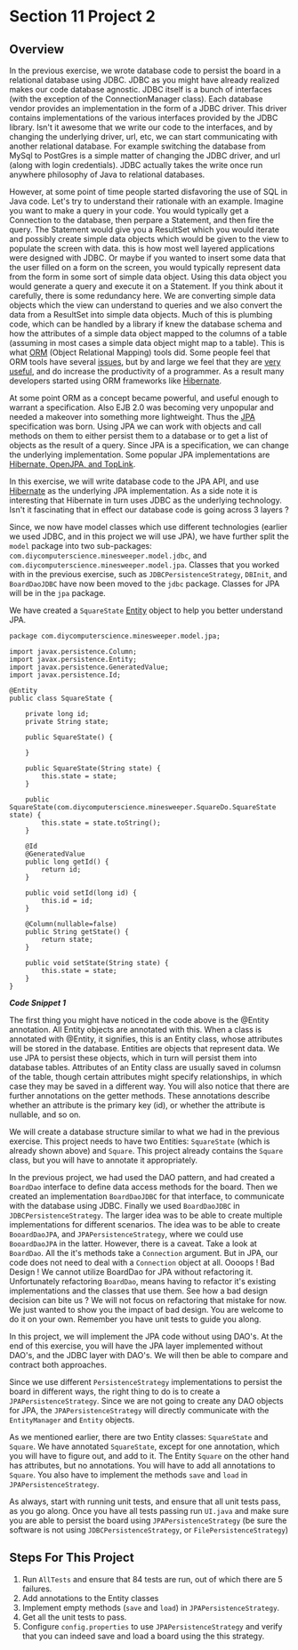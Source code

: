 <h1>Section 11 Project 2</h1>

<h2>Overview</h2>

In the previous exercise, we wrote database code to persist the board in a relational database using JDBC. JDBC as you might have already realized makes our code database agnostic. JDBC itself is a bunch of interfaces (with the exception of the ConnectionManager class). Each database vendor provides an implementation in the form of a JDBC driver. This driver contains implementations of the various interfaces provided by the JDBC library. Isn't it awesome that we write our code to the interfaces, and by changing the underlying driver, url, etc, we can start communicating with another relational database. For example switching the database from MySql to PostGres is a simple matter of changing the JDBC driver, and url (along with login credentials). JDBC actually takes the write once run anywhere philosophy of Java to relational databases.

However, at some point of time people started disfavoring the use of SQL in Java code. Let's try to understand their rationale with an example. Imagine you want to make a query in your code. You would typically get a Connection to the database, then perpare a Statement, and then fire the query. The Statement would give you a ResultSet which you would iterate and possibly create simple data objects which would be given to the view to populate the screen with data. this is how most well layered applications were designed with JDBC. Or maybe if you wanted to insert some data that the user filled on a form on the screen, you would typically represent data from the form in some sort of simple data object. Using this data object you would generate a query and execute it on a Statement. If you think about it carefully, there is some redundancy here. We are converting simple data objects which the view can understand to queries and we also convert the data from a ResultSet into simple data objects. Much of this is plumbing code, which can be handled by a library if knew the database schema and how the attributes of a simple data object mapped to the columns of a table (assuming in most cases a simple data object might map to a table). This is what [ORM](http://stackoverflow.com/questions/1152299/what-is-an-object-relational-mapping-framework) (Object Relational Mapping) tools did. Some people feel that ORM tools have several [issues](http://seldo.com/weblog/2011/08/11/orm_is_an_antipattern), but by and large we feel that they are [very useful](http://stackoverflow.com/questions/179311/is-o-r-mapping-worth-it?rq=1), and do increase the productivity of a programmer. As a result many developers started using ORM frameworks like [Hibernate](http://www.codeguru.com/cpp/data/mfc_database/sqlserver/article.php/c10079/Understanding-Hibernate-ORM-for-JavaJ2EE.htm). 

At some point ORM as a concept became powerful, and useful enough to warrant a specification. Also EJB 2.0 was becoming very unpopular and needed a makeover into something more lightweight. Thus the [JPA](http://www.oracle.com/technetwork/java/javaee/tech/persistence-jsp-140049.html) specification was born. Using JPA we can work with objects and call methods on them to either persist them to a database or to get a list of objects as the result of a query. Since JPA is a specification, we can change the underlying implementation. Some popular JPA implementations are [Hibernate, OpenJPA, and TopLink](http://stackoverflow.com/questions/576659/jpa-implementations-which-one-is-the-best-to-use). 

In this exercise, we will write database code to the JPA API, and use [Hibernate](http://www.hibernate.org/) as the underlying JPA implementation. As a side note it is interesting that Hibernate in turn uses JDBC as the underlying technology. Isn't it fascinating that in effect our database code is going across 3 layers ?

Since, we now have model classes which use different technologies (earlier we used JDBC, and in this project we will use JPA), we have further split the ```model``` package into two sub-packages: ```com.diycomputerscience.minesweeper.model.jdbc```, and ```com.diycomputerscience.minesweeper.model.jpa```. Classes that you worked with in the previous exercise, such as ```JDBCPersistenceStrategy```, ```DBInit```, and ```BoardDaoJDBC``` have now been moved to the ```jdbc``` package. Classes for JPA will be in the ```jpa``` package.  

We have created a ```SquareState``` [Entity](http://stackoverflow.com/questions/9778659/what-are-jpa-entities) object to help you better understand JPA.

    package com.diycomputerscience.minesweeper.model.jpa;
    
    import javax.persistence.Column;
    import javax.persistence.Entity;
    import javax.persistence.GeneratedValue;
    import javax.persistence.Id;

    @Entity
    public class SquareState {
    
	    private long id;
	    private String state;
	
	    public SquareState() {
		
	    }
	
	    public SquareState(String state) {
		    this.state = state;
	    }
	
	    public SquareState(com.diycomputerscience.minesweeper.SquareDo.SquareState state) {
		    this.state = state.toString();
	    }

	    @Id
	    @GeneratedValue	
	    public long getId() {
		    return id;
	    }
	
	    public void setId(long id) {
		    this.id = id;
	    }
	
	    @Column(nullable=false)
	    public String getState() {
		    return state;
	    }
	
	    public void setState(String state) {
		    this.state = state;
	    }
    }

_**Code Snippet 1**_

The first thing you might have noticed in the code above is the @Entity annotation. All Entity objects are annotated with this. When a class is annotated with @Entity, it signifies, this is an Entity class, whose attributes will be stored in the database. Entities are objects that represent data. We use JPA to persist these objects, which in turn will persist them into database tables. Attributes of an Entity class are usually saved in columsn of the table, though certain attributes might specify relationships, in which case they may be saved in a different way. You will also notice that there are further annotations on the getter methods. These annotations describe whether an attribute is the primary key (id), or whether the attribute is nullable, and so on.

We will create a database structure similar to what we had in the previous exercise. This project needs to have two Entities: ```SquareState``` (which is already shown above) and ```Square```. This project already contains the ```Square``` class, but you will have to annotate it appropriately.

In the previous project, we had used the DAO pattern, and had created a ```BoardDao``` interface to define data access methods for the board. Then we created an implementation ```BoardDaoJDBC``` for that interface, to communicate with the database using JDBC. Finally we used ```BoardDaoJDBC``` in ```JDBCPersistenceStrategy```. The larger idea was to be able to create multiple implementations for different scenarios. The idea was to be able to create ```BooardDaoJPA```, and ```JPAPersistenceStrategy```, where we could use ```BooardDaoJPA``` in the latter. However, there is a caveat. Take a look at ```BoardDao```. All the it's methods take a ```Connection``` argument. But in JPA, our code does not need to deal with a ```Connection``` object at all. Oooops ! Bad Design ! We cannot utilize BoardDao for JPA without refactoring it. Unfortunately refactoring ```BoardDao```, means having to refactor it's existing implementations and the classes that use them. See how a bad design decision can bite us ? We will not focus on refactoring that mistake for now. We just wanted to show you the impact of bad design. You are welcome to do it on your own. Remember you have unit tests to guide you along. 

In this project, we will implement the JPA code without using DAO's. At the end of this exercise, you will have the JPA layer implemented without DAO's, and the JDBC layer with DAO's. We will then be able to compare and contract both approaches.

Since we use different ```PersistenceStrategy``` implementations to persist the board in different ways, the right thing to do is to create a ```JPAPersistenceStrategy```. Since we are not going to create any DAO objects for JPA, the ```JPAPersistenceStrategy``` will directly communicate with the ```EntityManager``` and ```Entity``` objects.

As we mentioned earlier, there are two Entity classes: ```SquareState``` and ```Square```. We have annotated ```SquareState```, except for one annotation, which you will have to figure out, and add to it. The Entity ```Square``` on the other hand has attributes, but no annotations. You will have to add all annotations to ```Square```. You also have to implement the methods ```save``` and ```load``` in ```JPAPersistenceStrategy```.

As always, start with running unit tests, and ensure that all unit tests pass, as you go along. Once you have all tests passing run ```UI.java``` and make sure you are able to persist the board using ```JPAPersistenceStrategy``` (be sure the software is not using ```JDBCPersistenceStrategy```, or ```FilePersistenceStrategy```)

<h2>Steps For This Project</h2>

 1. Run ```AllTests``` and ensure that 84 tests are run, out of which there are 5 failures.
 2. Add annotations to the Entity classes
 3. Implement empty methods (```save``` and ```load```) in ```JPAPersistenceStrategy```.
 4. Get all the unit tests to pass.
 5. Configure ```config.properties``` to use ```JPAPersistenceStrategy``` and verify that you can indeed save and load a board using the this strategy.

